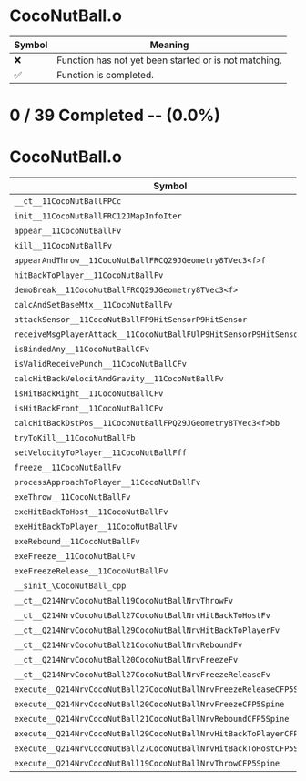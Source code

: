 # CocoNutBall.o
| Symbol | Meaning 
| ------------- | ------------- 
| :x: | Function has not yet been started or is not matching. 
| :white_check_mark: | Function is completed. 


# 0 / 39 Completed -- (0.0%)
# CocoNutBall.o
| Symbol | Decompiled? |
| ------------- | ------------- |
| `__ct__11CocoNutBallFPCc` | :x: |
| `init__11CocoNutBallFRC12JMapInfoIter` | :x: |
| `appear__11CocoNutBallFv` | :x: |
| `kill__11CocoNutBallFv` | :x: |
| `appearAndThrow__11CocoNutBallFRCQ29JGeometry8TVec3<f>f` | :x: |
| `hitBackToPlayer__11CocoNutBallFv` | :x: |
| `demoBreak__11CocoNutBallFRCQ29JGeometry8TVec3<f>` | :x: |
| `calcAndSetBaseMtx__11CocoNutBallFv` | :x: |
| `attackSensor__11CocoNutBallFP9HitSensorP9HitSensor` | :x: |
| `receiveMsgPlayerAttack__11CocoNutBallFUlP9HitSensorP9HitSensor` | :x: |
| `isBindedAny__11CocoNutBallCFv` | :x: |
| `isValidReceivePunch__11CocoNutBallCFv` | :x: |
| `calcHitBackVelocitAndGravity__11CocoNutBallFv` | :x: |
| `isHitBackRight__11CocoNutBallCFv` | :x: |
| `isHitBackFront__11CocoNutBallCFv` | :x: |
| `calcHitBackDstPos__11CocoNutBallFPQ29JGeometry8TVec3<f>bb` | :x: |
| `tryToKill__11CocoNutBallFb` | :x: |
| `setVelocityToPlayer__11CocoNutBallFff` | :x: |
| `freeze__11CocoNutBallFv` | :x: |
| `processApproachToPlayer__11CocoNutBallFv` | :x: |
| `exeThrow__11CocoNutBallFv` | :x: |
| `exeHitBackToHost__11CocoNutBallFv` | :x: |
| `exeHitBackToPlayer__11CocoNutBallFv` | :x: |
| `exeRebound__11CocoNutBallFv` | :x: |
| `exeFreeze__11CocoNutBallFv` | :x: |
| `exeFreezeRelease__11CocoNutBallFv` | :x: |
| `__sinit_\CocoNutBall_cpp` | :x: |
| `__ct__Q214NrvCocoNutBall19CocoNutBallNrvThrowFv` | :x: |
| `__ct__Q214NrvCocoNutBall27CocoNutBallNrvHitBackToHostFv` | :x: |
| `__ct__Q214NrvCocoNutBall29CocoNutBallNrvHitBackToPlayerFv` | :x: |
| `__ct__Q214NrvCocoNutBall21CocoNutBallNrvReboundFv` | :x: |
| `__ct__Q214NrvCocoNutBall20CocoNutBallNrvFreezeFv` | :x: |
| `__ct__Q214NrvCocoNutBall27CocoNutBallNrvFreezeReleaseFv` | :x: |
| `execute__Q214NrvCocoNutBall27CocoNutBallNrvFreezeReleaseCFP5Spine` | :x: |
| `execute__Q214NrvCocoNutBall20CocoNutBallNrvFreezeCFP5Spine` | :x: |
| `execute__Q214NrvCocoNutBall21CocoNutBallNrvReboundCFP5Spine` | :x: |
| `execute__Q214NrvCocoNutBall29CocoNutBallNrvHitBackToPlayerCFP5Spine` | :x: |
| `execute__Q214NrvCocoNutBall27CocoNutBallNrvHitBackToHostCFP5Spine` | :x: |
| `execute__Q214NrvCocoNutBall19CocoNutBallNrvThrowCFP5Spine` | :x: |
